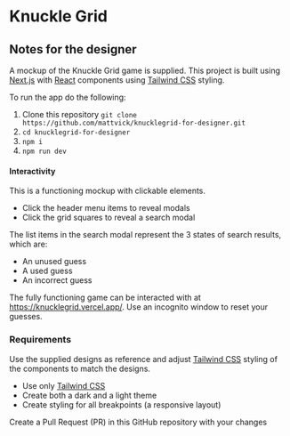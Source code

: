 # Knuckle Grid

## Notes for the designer

A mockup of the Knuckle Grid game is supplied. This project is built using [Next.js](https://nextjs.org/) with [React](https://react.dev/) components using [Tailwind CSS](https://tailwindcss.com) styling.

To run the app do the following:

1. Clone this repository `git clone https://github.com/mattvick/knucklegrid-for-designer.git`
1. `cd knucklegrid-for-designer`
1. `npm i`
1. `npm run dev`

#### Interactivity

This is a functioning mockup with clickable elements.

- Click the header menu items to reveal modals
- Click the grid squares to reveal a search modal

The list items in the search modal represent the 3 states of search results, which are:

- An unused guess
- A used guess
- An incorrect guess

The fully functioning game can be interacted with at https://knucklegrid.vercel.app/. Use an incognito window to reset your guesses.

### Requirements

Use the supplied designs as reference and adjust [Tailwind CSS](https://tailwindcss.com) styling of the components to match the designs.

- Use only [Tailwind CSS](https://tailwindcss.com)
- Create both a dark and a light theme
- Create styling for all breakpoints (a responsive layout)

Create a Pull Request (PR) in this GitHub repository with your changes
